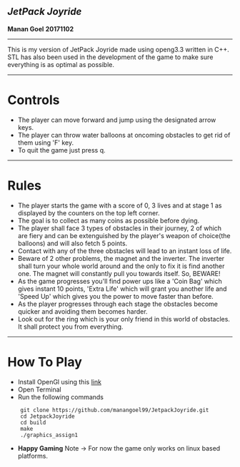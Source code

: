 ***JetPack Joyride***
-------------------------------------
**Manan Goel**
**20171102**

----------------------------------------
This is my version of JetPack Joyride made using openg3.3 written in C++. STL has also been used in the development of the game to make sure everything is as optimal as possible.

----------------------------------------
Controls
=============
-   The player can move forward and jump using the designated arrow keys.
-   The player can throw water balloons at oncoming obstacles to get rid of them using 'F' key.
-   To quit the game just press q.
   
------------------------------------------

Rules
===========
-   The player starts the game with a score of 0, 3 lives and at stage 1 as displayed by the counters on the top left corner.
-   The goal is to collect as many coins as possible before dying.
-   The player shall face 3 types of obstacles in their journey, 2 of which are fiery and can be extenguished by the player's weapon of choice(the balloons) and will also fetch 5 points.
-   Contact with any of the three obstacles will lead to an instant loss of life.
-   Beware of 2 other problems, the magnet and the inverter. The inverter shall turn your whole world around and the only to fix it is find another one. The magnet will constantly pull you towards itself. So, BEWARE!
-   As the game progresses you'll find power ups like a 'Coin Bag' which gives instant 10 points, 'Extra Life' which will grant you another life and 'Speed Up' which gives you the power to move faster than before.
-   As the player progresses through each stage the obstacles become quicker and avoiding them becomes harder.
-   Look out for the ring which is your only friend in this world of obstacles. It shall protect you from everything.
-------------------------
How To Play
=================
- Install OpenGl using this [link](https://docs.google.com/document/d/1yz5GG5jFkeTPmeg_H8FzzBsm-5mxkxlpoWuqnj3eMd8/edit?usp=sharing)
- Open Terminal
- Run the following commands
```
    git clone https://github.com/manangoel99/JetpackJoyride.git
    cd JetpackJoyride
    cd build
    make
    ./graphics_assign1
```
- **Happy Gaming**
Note -> For now the game only works on linux based platforms.

